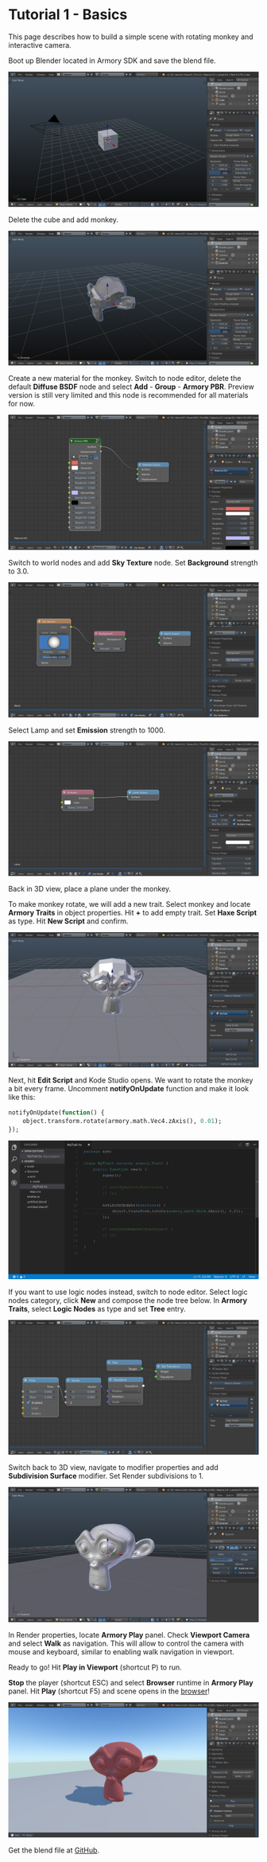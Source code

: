 # Tutorial 1 - Basics

This page describes how to build a simple scene with rotating monkey and interactive camera.

Boot up Blender located in Armory SDK and save the blend file.

![](img/scene1/0.jpg)

Delete the cube and add monkey.

![](img/scene1/1.jpg)

Create a new material for the monkey. Switch to node editor, delete the default **Diffuse BSDF** node and select **Add** - **Group** - **Armory PBR**. Preview version is still very limited and this node is recommended for all materials for now.

![](img/scene1/2.jpg)

Switch to world nodes and add **Sky Texture** node. Set **Background** strength to 3.0. 

![](img/scene1/3.jpg)

Select Lamp and set **Emission** strength to 1000.

![](img/scene1/4.jpg)

Back in 3D view, place a plane under the monkey.

To make monkey rotate, we will add a new trait. Select monkey and locate **Armory Traits** in object properties. Hit **+** to add empty trait. Set **Haxe Script** as type. Hit **New Script** and confirm.

![](img/scene1/5.jpg)

Next, hit **Edit Script** and Kode Studio opens. We want to rotate the monkey a bit every frame. Uncomment **notifyOnUpdate** function and make it look like this:

```haxe
notifyOnUpdate(function() {
    object.transform.rotate(armory.math.Vec4.zAxis(), 0.01);
});
```

![](img/scene1/6.jpg)

If you want to use logic nodes instead, switch to node editor. Select logic nodes category, click **New** and compose the node tree below. In **Armory Traits**, select **Logic Nodes** as type and set **Tree** entry.

![](img/scene1/7.jpg)

<!--If you want to use Python instead.
![](img/scene1/7_.jpg)-->

Switch back to 3D view, navigate to modifier properties and add **Subdivision Surface** modifier. Set Render subdivisions to 1.

![](img/scene1/8.jpg)

In Render properties, locate **Armory Play** panel. Check **Viewport Camera** and select **Walk** as navigation. This will allow to control the camera with mouse and keyboard, similar to enabling walk navigation in viewport.

Ready to go! Hit **Play in Viewport** (shortcut P) to run.

**Stop** the player (shortcut ESC) and select **Browser** runtime in **Armory Play** panel. Hit **Play** (shortcut F5) and scene opens in the [browser](http://armory3d.org/demo/scene1)!

![](img/scene1/9.jpg)

Get the blend file at [GitHub](https://github.com/armory3d/armory_examples/tree/master/scene1).
